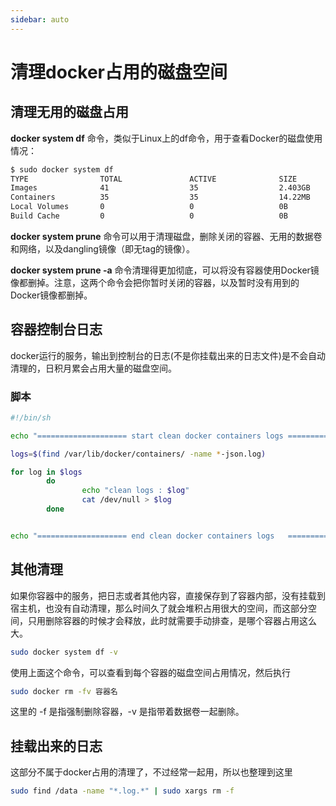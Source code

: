 ```yaml
---
sidebar: auto
---
```


# 清理docker占用的磁盘空间


## 清理无用的磁盘占用

**docker system df** 命令，类似于Linux上的df命令，用于查看Docker的磁盘使用情况：

```sh
$ sudo docker system df
TYPE                TOTAL               ACTIVE              SIZE                RECLAIMABLE
Images              41                  35                  2.403GB             2.162GB (89%)
Containers          35                  35                  14.22MB             0B (0%)
Local Volumes       0                   0                   0B                  0B
Build Cache         0                   0                   0B                  0B
```

**docker system prune** 命令可以用于清理磁盘，删除关闭的容器、无用的数据卷和网络，以及dangling镜像（即无tag的镜像）。

**docker system prune -a** 命令清理得更加彻底，可以将没有容器使用Docker镜像都删掉。注意，这两个命令会把你暂时关闭的容器，以及暂时没有用到的Docker镜像都删掉。

## 容器控制台日志

docker运行的服务，输出到控制台的日志(不是你挂载出来的日志文件)是不会自动清理的，日积月累会占用大量的磁盘空间。

### 脚本

```sh
#!/bin/sh  

echo "==================== start clean docker containers logs =========================="  

logs=$(find /var/lib/docker/containers/ -name *-json.log)  

for log in $logs  
        do  
                echo "clean logs : $log"  
                cat /dev/null > $log  
        done  


echo "==================== end clean docker containers logs   =========================="

```

## 其他清理

如果你容器中的服务，把日志或者其他内容，直接保存到了容器内部，没有挂载到宿主机，也没有自动清理，那么时间久了就会堆积占用很大的空间，而这部分空间，只用删除容器的时候才会释放，此时就需要手动排查，是哪个容器占用这么大。

```sh
sudo docker system df -v
```

使用上面这个命令，可以查看到每个容器的磁盘空间占用情况，然后执行

```sh
sudo docker rm -fv 容器名
```

这里的 -f 是指强制删除容器，-v 是指带着数据卷一起删除。

## 挂载出来的日志

这部分不属于docker占用的清理了，不过经常一起用，所以也整理到这里

```sh
sudo find /data -name "*.log.*" | sudo xargs rm -f
```

